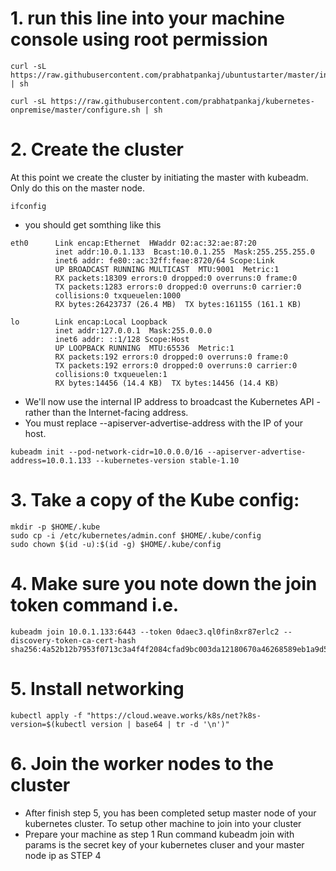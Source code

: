 # 1. run this line into your machine console using root permission 

```
curl -sL https://raw.githubusercontent.com/prabhatpankaj/ubuntustarter/master/initial.sh | sh

curl -sL https://raw.githubusercontent.com/prabhatpankaj/kubernetes-onpremise/master/configure.sh | sh

```
# 2. Create the cluster

At this point we create the cluster by initiating the master with kubeadm. Only do this on the master node.

```
ifconfig
```
* you should get somthing like this 

```
eth0      Link encap:Ethernet  HWaddr 02:ac:32:ae:87:20  
          inet addr:10.0.1.133  Bcast:10.0.1.255  Mask:255.255.255.0
          inet6 addr: fe80::ac:32ff:feae:8720/64 Scope:Link
          UP BROADCAST RUNNING MULTICAST  MTU:9001  Metric:1
          RX packets:18309 errors:0 dropped:0 overruns:0 frame:0
          TX packets:1283 errors:0 dropped:0 overruns:0 carrier:0
          collisions:0 txqueuelen:1000 
          RX bytes:26423737 (26.4 MB)  TX bytes:161155 (161.1 KB)

lo        Link encap:Local Loopback  
          inet addr:127.0.0.1  Mask:255.0.0.0
          inet6 addr: ::1/128 Scope:Host
          UP LOOPBACK RUNNING  MTU:65536  Metric:1
          RX packets:192 errors:0 dropped:0 overruns:0 frame:0
          TX packets:192 errors:0 dropped:0 overruns:0 carrier:0
          collisions:0 txqueuelen:1 
          RX bytes:14456 (14.4 KB)  TX bytes:14456 (14.4 KB)
```
* We'll now use the internal IP address to broadcast the Kubernetes API - rather than the Internet-facing address.
* You must replace --apiserver-advertise-address with the IP of your host.
```
kubeadm init --pod-network-cidr=10.0.0.0/16 --apiserver-advertise-address=10.0.1.133 --kubernetes-version stable-1.10
```
# 3. Take a copy of the Kube config:

```
mkdir -p $HOME/.kube
sudo cp -i /etc/kubernetes/admin.conf $HOME/.kube/config
sudo chown $(id -u):$(id -g) $HOME/.kube/config

```

# 4. Make sure you note down the join token command i.e. 

```
kubeadm join 10.0.1.133:6443 --token 0daec3.ql0fin8xr87erlc2 --discovery-token-ca-cert-hash sha256:4a52b12b7953f0713c3a4f4f2084cfad9bc003da12180670a46268589eb1a9d5

```
# 5. Install networking

```
kubectl apply -f "https://cloud.weave.works/k8s/net?k8s-version=$(kubectl version | base64 | tr -d '\n')"

```
# 6. Join the worker nodes to the cluster
* After finish step 5, you has been completed setup master node of your kubernetes cluster. To setup other machine to join into your cluster
* Prepare your machine as step 1
Run command kubeadm join with params is the secret key of your kubernetes cluser and your master node ip as STEP 4


